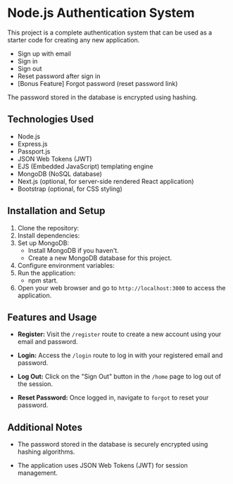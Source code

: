 # Node.js Authentication System

This project is a complete authentication system that can be used as a starter code for creating any new application. 

- Sign up with email
- Sign in
- Sign out
- Reset password after sign in
- [Bonus Feature] Forgot password (reset password link)

The password stored in the database is encrypted using hashing.

## Technologies Used

- Node.js
- Express.js
- Passport.js
- JSON Web Tokens (JWT)
- EJS (Embedded JavaScript) templating engine
- MongoDB (NoSQL database)
- Next.js (optional, for server-side rendered React application)
- Bootstrap (optional, for CSS styling)


## Installation and Setup

1. Clone the repository:
2. Install dependencies:
3. Set up MongoDB:
   - Install MongoDB if you haven't.
   - Create a new MongoDB database for this project.
4. Configure environment variables: 
5. Run the application:
   - npm start.
6. Open your web browser and go to `http://localhost:3000` to access the application.

## Features and Usage

- **Register:** Visit the `/register` route to create a new account using your email and password.

- **Login:** Access the `/login` route to log in with your registered email and password.

- **Log Out:** Click on the "Sign Out" button in the `/home` page to log out of the session.

- **Reset Password:** Once logged in, navigate to `forgot` to reset your password.

## Additional Notes

- The password stored in the database is securely encrypted using hashing algorithms.

- The application uses JSON Web Tokens (JWT) for session management.





